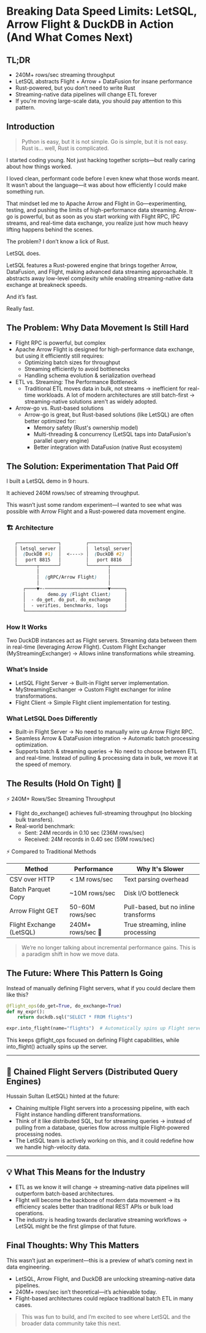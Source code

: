 # Breaking Data Speed Limits: LetSQL, Arrow Flight & DuckDB in Action (And What Comes Next)

## TL;DR

- 240M+ rows/sec streaming throughput
- LetSQL abstracts Flight + Arrow + DataFusion for insane performance
- Rust-powered, but you don’t need to write Rust
- Streaming-native data pipelines will change ETL forever
- If you're moving large-scale data, you should pay attention to this pattern.

## Introduction

> Python is easy, but it is not simple.
> Go is simple, but it is not easy.
> Rust is… well, Rust is complicated.

I started coding young. Not just hacking together scripts—but really caring about how things worked.

I loved clean, performant code before I even knew what those words meant. It wasn’t about the language—it was about how efficiently I could make something run.

That mindset led me to Apache Arrow and Flight in Go—experimenting, testing, and pushing the limits of high-performance data streaming. Arrow-go is powerful, but as soon as you start working with Flight RPC, IPC streams, and real-time data exchange, you realize just how much heavy lifting happens behind the scenes.

The problem? I don’t know a lick of Rust.

LetSQL does.

LetSQL features a Rust-powered engine that brings together Arrow, DataFusion, and Flight, making advanced data streaming approachable. It abstracts away low-level complexity while enabling streaming-native data exchange at breakneck speeds.

And it’s fast.

Really fast.

## The Problem: Why Data Movement Is Still Hard

- Flight RPC is powerful, but complex
- Apache Arrow Flight is designed for high-performance data exchange, but using it efficiently still requires:
  - Optimizing batch sizes for throughput
  - Streaming efficiently to avoid bottlenecks
  - Handling schema evolution & serialization overhead
- ETL vs. Streaming: The Performance Bottleneck
  - Traditional ETL moves data in bulk, not streams → inefficient for real-time workloads.
A lot of modern architectures are still batch-first → streaming-native solutions aren't as widely adopted.
- Arrow-go vs. Rust-based solutions
  - Arrow-go is great, but Rust-based solutions (like LetSQL) are often better optimized for:
    - Memory safety (Rust's ownership model)
    - Multi-threading & concurrency (LetSQL taps into DataFusion's parallel query engine)
    - Better integration with DataFusion (native Rust ecosystem)

## The Solution: Experimentation That Paid Off

I built a LetSQL demo in 9 hours.

It achieved 240M rows/sec of streaming throughput.

This wasn’t just some random experiment—I wanted to see what was possible with Arrow Flight and a Rust-powered data movement engine.

### 🏗 Architecture

```scss
   ┌───────────────┐         ┌───────────────┐
   │ letsql_server │         │  letsql_server│
   │  (DuckDB #1)  │  <----> │  (DuckDB #2)  │
   │   port 8815   │         │   port 8816   │
   └───────┬───────┘         └───────┬───────┘
           │                         │
           │  (gRPC/Arrow Flight)    │
           │                         │
      ┌────▼─-───────────────────────▼─────┐
      │        demo.py (Flight Client)     │
      │  - do_get, do_put, do_exchange     │
      │  - verifies, benchmarks, logs      │
      └────────────────────────────────────┘
```

### How It Works

Two DuckDB instances act as Flight servers.
Streaming data between them in real-time (leveraging Arrow Flight).
Custom Flight Exchanger (MyStreamingExchanger) → Allows inline transformations while streaming.

### What’s Inside

- LetSQL Flight Server → Built-in Flight server implementation.
- MyStreamingExchanger → Custom Flight exchanger for inline transformations.
- Flight Client → Simple Flight client implementation for testing.

### What LetSQL Does Differently

- Built-in Flight Server → No need to manually wire up Arrow Flight RPC.
- Seamless Arrow & DataFusion integration → Automatic batch processing optimization.
- Supports batch & streaming queries → No need to choose between ETL and real-time.
Instead of pulling & processing data in bulk, we move it at the speed of memory.

## The Results (Hold On Tight) 🚀

⚡ 240M+ Rows/Sec Streaming Throughput

- Flight do_exchange() achieves full-streaming throughput (no blocking bulk transfers).
- Real-world benchmark:
  - Sent: 24M records in 0.10 sec (236M rows/sec)
  - Received: 24M records in 0.40 sec (59M rows/sec)

⚡ Compared to Traditional Methods

| Method | Performance | Why It's Slower |
|--------|-------------|-----------------|
| CSV over HTTP | < 1M rows/sec | Text parsing overhead |
| Batch Parquet Copy | ~10M rows/sec | Disk I/O bottleneck |
| Arrow Flight GET | 50-60M rows/sec | Pull-based, but no inline transforms |
| Flight Exchange (LetSQL) | 240M+ rows/sec 🚀 | True streaming, inline processing |

> We’re no longer talking about incremental performance gains. This is a paradigm shift in how we move data.

## The Future: Where This Pattern Is Going

Instead of manually defining Flight servers, what if you could declare them like this?

```python
@flight_ops(do_get=True, do_exchange=True)
def my_expr():
    return duckdb.sql("SELECT * FROM flights")

expr.into_flight(name="flights")  # Automatically spins up Flight server
```

This keeps @flight_ops focused on defining Flight capabilities, while into_flight() actually spins up the server.

---

## 🚀 Chained Flight Servers (Distributed Query Engines)

Hussain Sultan (LetSQL) hinted at the future:

- Chaining multiple Flight servers into a processing pipeline, with each Flight instance handling different transformations.
- Think of it like distributed SQL, but for streaming queries → instead of pulling from a database, queries flow across multiple Flight-powered processing nodes.
- The LetSQL team is actively working on this, and it could redefine how we handle high-velocity data.

---

## 💡 What This Means for the Industry

- ETL as we know it will change → streaming-native data pipelines will outperform batch-based architectures.
- Flight will become the backbone of modern data movement → its efficiency scales better than traditional REST APIs or bulk load operations.
- The industry is heading towards declarative streaming workflows → LetSQL might be the first glimpse of that future.

## Final Thoughts: Why This Matters

This wasn’t just an experiment—this is a preview of what’s coming next in data engineering.

- LetSQL, Arrow Flight, and DuckDB are unlocking streaming-native data pipelines.
- 240M+ rows/sec isn’t theoretical—it’s achievable today.
- Flight-based architectures could replace traditional batch ETL in many cases.

> This was fun to build, and I’m excited to see where LetSQL and the broader data community take this next.
